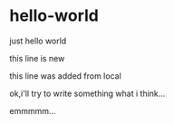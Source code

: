 # hello-world

just hello world

this line is new 

this line was added from local

ok,i'll try to write something what i think...

emmmmm...
